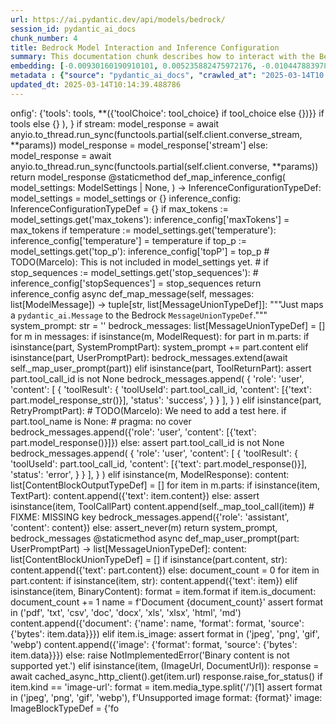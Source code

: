 ```yaml
---
url: https://ai.pydantic.dev/api/models/bedrock/
session_id: pydantic_ai_docs
chunk_number: 4
title: Bedrock Model Interaction and Inference Configuration
summary: This documentation chunk describes how to interact with the Bedrock model, focusing on streaming responses versus standard responses. It also outlines the process of creating an inference configuration from model settings, such as max tokens, temperature, and top-p values.
embedding: [-0.00930160190910101, 0.005235882475972176, -0.010447883978486061, 0.03145111724734306, 0.0021701748482882977, -0.00771352369338274, 0.0067582884803414345, -0.017791254445910454, 0.009009061381220818, -0.030376477167010307, -0.024692827835679054, -0.03610788658261299, 0.02056143619120121, 0.004746324382722378, 0.014185241423547268, -0.01872260868549347, -0.007629940286278725, 0.02244802564382553, 0.015415106900036335, 0.06624555587768555, 0.06371418386697769, 0.005943353287875652, 0.05272897705435753, 0.01463897805660963, 0.017898717895150185, 0.002532865619286895, -0.031570520251989365, 0.03288396820425987, -0.003256754716858268, -0.026698822155594826, 0.02081218548119068, -0.016071829944849014, 0.0103523600846529, -0.07054411619901657, 0.0030089905485510826, 0.017898717895150185, -0.021827122196555138, 0.019952474161982536, -0.01040609274059534, 0.025003278627991676, -0.010549377650022507, 0.009647874161601067, -0.008573235012590885, 0.0042627365328371525, -0.048669230192899704, 0.03073468990623951, -0.023331617936491966, 0.0619947575032711, -0.0027627190575003624, 0.04587516561150551, 0.00511050783097744, 0.0373019315302372, 0.008507562801241875, -0.015188238583505154, 0.0030298864003270864, -0.017994241788983345, -0.03257351741194725, 0.007140382658690214, 0.014925548806786537, -0.016465865075588226, 0.013337470591068268, -0.03579743579030037, 0.008131438866257668, -0.002631374169141054, -0.03770790621638298, -0.011546404100954533, -0.01109863817691803, 0.028322720900177956, -0.020883828401565552, -0.016430044546723366, 0.008191141299903393, 0.034985486418008804, -0.028322720900177956, -0.009671755135059357, 0.017540505155920982, -0.026340607553720474, -0.025934632867574692, 0.0515826940536499, -0.0035283996257930994, -0.019964413717389107, 0.0028045105282217264, -0.012919554486870766, -0.008059795945882797, -0.025194326415657997, -0.015904664993286133, -0.05072298273444176, -0.03785119205713272, -0.029421241953969002, 0.019474856555461884, -0.009176227264106274, -0.021074874326586723, -0.008220992051064968, -0.04938565567135811, 0.005767231807112694, 0.014089717529714108, -0.0377795472741127, -0.03553474694490433, -0.0025806273333728313, 0.015534510836005211, 0.010734454728662968, 0.0615171417593956, -0.02062113769352436, -0.04609009250998497, 0.009797129780054092, 0.04243632033467293, -0.05440063774585724, 0.036752671003341675, -0.031952615827322006, -0.034842200577259064, 5.830292593600461e-06, -0.06720078736543655, 0.003022423479706049, 0.025122683495283127, 0.02364206872880459, -0.01893753558397293, -0.051964789628982544, -0.05841262638568878, 0.004468709230422974, -0.0037224318366497755, 0.0023552514612674713, -0.0549737811088562, -0.03883030638098717, 0.02552865818142891, -0.0046299053356051445, -0.04563635587692261, -0.024286853149533272, 0.004194078966975212, -0.045516952872276306, -0.06681869924068451, 0.01364792138338089, 0.023415200412273407, 0.010435943491756916, -0.015164357610046864, 0.003546310355886817, -0.037087004631757736, -0.006185147445648909, -0.03226306661963463, 0.007546357344835997, 0.02204205095767975, 0.006710526533424854, -0.01037624105811119, -0.012991197407245636, -0.02729584276676178, -0.03653774410486221, -0.011647897772490978, 0.02911078929901123, -0.06724855303764343, 0.01891365461051464, -0.011958349496126175, -0.013874789699912071, -0.004898564890027046, 0.026173442602157593, -0.019224107265472412, -0.02739136666059494, 0.009044882841408253, -0.019295748323202133, 0.015080774202942848, 0.017624087631702423, 0.052108075469732285, -0.04255572333931923, -0.008435919880867004, -0.014101658016443253, -0.02720031887292862, -0.007474714890122414, -0.022615190595388412, -0.026985391974449158, 0.004465724341571331, -0.03238246962428093, -0.017695730552077293, -0.026460012421011925, -0.04298558086156845, -0.017647968605160713, -0.04647218808531761, 0.0375407412648201, 0.007223965600132942, -0.035224296152591705, -0.07259786874055862, -0.07302772253751755, -0.03297949209809303, -0.013492695987224579, 0.006519479677081108, 0.012286711484193802, -0.038519855588674545, -0.053875260055065155, -0.030304834246635437, 0.016788257285952568, 0.016167353838682175, -0.0030015278607606888, 0.02029874548316002, 0.023164451122283936, -0.035272058099508286, 0.03059140406548977, 0.046734876930713654, 0.016274817287921906, 0.01461509708315134, -0.008579205721616745, 0.06634107977151871, -0.031857091933488846, 0.0027463010046631098, 0.010692662559449673, -0.022985344752669334, 0.0033283974044024944, 0.042173631489276886, 0.019737545400857925, 0.004597068764269352, -0.023391319438815117, -0.00685978215187788, 0.03049588017165661, -0.01208372414112091, -0.016477806493639946, 0.01275238860398531, -0.05325435847043991, -0.0010156836360692978, -0.0013276275712996721, 0.0015373314963653684, -0.021433087065815926, -0.07149934768676758, -0.008083676919341087, -0.029445122927427292, 0.03087797574698925, -0.034842200577259064, 0.04654382914304733, 0.09475932270288467, 0.03620341047644615, -0.03909299522638321, 0.020895767956972122, -0.04315274581313133, -0.05277673900127411, -0.008346366696059704, 0.046830400824546814, 0.03410189226269722, 0.03632281348109245, 0.0025388358626514673, -0.03711088374257088, -0.006014996208250523, -0.03954673185944557, 0.018400216475129128, -0.011773272417485714, 0.04145720228552818, -0.004158257972449064, -0.029922740533947945, -0.012525520287454128, 0.031092902645468712, 0.016274817287921906, -0.0030716778710484505, -0.00506274588406086, -0.01028668787330389, 0.021277861669659615, -0.007552327588200569, 0.02231667935848236, 0.08353531360626221, -0.05693201348185539, -0.014925548806786537, -0.0013753892853856087, -0.033528752624988556, 0.009516529738903046, 0.014173300936818123, 0.014985250309109688, 0.02229280024766922, -0.00856129452586174, 0.029922740533947945, 0.05702753737568855, -0.06977992504835129, 0.014340466819703579, -0.010638930834829807, -0.020000234246253967, 0.015940485522150993, -0.011713570915162563, 0.0016343476017937064, -0.024573422968387604, 0.011910587549209595, 0.017994241788983345, 0.017624087631702423, 0.036561623215675354, -0.0375407412648201, -0.012979256920516491, 0.0041910940781235695, -0.01723005250096321, 0.022949524223804474, 8.796745532890782e-05, -0.004847818054258823, 0.006274700630456209, 0.043893054127693176, 0.0027761519886553288, -0.01565391570329666, -0.013456874527037144, 0.021433087065815926, 0.013910611160099506, -0.019200226292014122, -0.02083606645464897, 0.014328526332974434, 0.022830119356513023, 0.02232862077653408, -0.04121839627623558, 0.02419132925570011, -0.009074733592569828, -0.01533152349293232, 0.004522441420704126, 0.020107699558138847, 0.014889727346599102, 0.014161360450088978, -0.052060313522815704, 0.03785119205713272, -0.011224012821912766, 0.013862849213182926, -0.010973263531923294, 0.03264515846967697, -0.06576793640851974, 0.04062137380242348, -0.006143355742096901, 0.03104514069855213, -0.005232897121459246, -0.05339764431118965, -0.012537460774183273, -0.03990494832396507, -0.022925643250346184, 0.003940344788134098, -0.038281045854091644, 0.031546641141176224, 0.004077659919857979, -0.02552865818142891, -0.0014141957508400083, 0.008501592092216015, -0.022651012986898422, 0.014424050226807594, 0.0449199303984642, 0.008412038907408714, -0.05330212041735649, -0.02939736098051071, 0.019212165847420692, 0.015212119556963444, 0.025098802521824837, 0.008388157933950424, -0.0020597258117049932, 0.004059749189764261, 0.019809188321232796, 0.0006134400609880686, -0.01871066726744175, -0.026388369500637054, 0.0549737811088562, -0.0025179400108754635, -0.026006275787949562, 0.005400063470005989, -0.016477806493639946, -0.03723028674721718, -0.03644222021102905, -0.002650777343660593, 0.02934959903359413, 0.045373667031526566, 0.03054364211857319, 0.008752341382205486, -0.0002320922794751823, 0.01376732625067234, 0.021659955382347107, 0.015415106900036335, -0.005095582455396652, -0.00017117738025262952, 0.028561530634760857, -0.00725978659465909, 0.010961323045194149, -0.014770322479307652, 4.258445551386103e-05, -0.004409007262438536, 0.008149349130690098, -0.0450393371284008, 0.02889586240053177, -0.03629893437027931, 0.016418103128671646, -0.008059795945882797, -0.07020977884531021, -0.03302725404500961, -0.014041956514120102, -0.05506930500268936, -0.009164286777377129, 0.0007399340975098312, -0.0008328456315211952, 0.022567428648471832, 0.016764376312494278, 0.01525988057255745, 0.03434070199728012, 0.05855591222643852, -0.009886682964861393, -0.006226938683539629, -0.0023895802441984415, -0.009677725844085217, 0.026913749054074287, 0.02755853347480297, -0.002352266339585185, -0.02423909120261669, 0.009170257486402988, 0.03773178532719612, -0.05287226289510727, -0.010943411849439144, 0.02217339538037777, 0.010907591320574284, 0.05621558427810669, -0.006250819656997919, -0.0014627038035541773, 0.00017276321887038648, -0.0031463056802749634, 0.02746300958096981, 0.013373291119933128, -0.010232956148684025, 0.008441890589892864, -0.03658550605177879, 0.05067522078752518, 0.021516671404242516, 0.007934421300888062, -0.04785727709531784, 0.005059760995209217, 0.04790503904223442, -0.055785730481147766, 0.013074780814349651, 0.003653774270787835, 0.003155261045321822, -0.05654991790652275, 0.033576514571905136, -0.001534346374683082, -0.020155461505055428, 0.00013078511983621866, -0.0038478064816445112, -0.04052584990859032, -0.002973169321194291, 0.012835972011089325, 0.04618561640381813, 0.01912858337163925, 0.035200413316488266, -0.0377795472741127, 0.03909299522638321, -0.03617953136563301, -0.008232932537794113, -0.018483798950910568, 0.024334615096449852, 0.01740916073322296, 0.012441936880350113, -0.01688378117978573, 0.0017627072520554066, 0.012077754363417625, -0.048788633197546005, 0.026268964633345604, 0.043678123503923416, -0.02236444130539894, -0.03945121169090271, 0.03271680325269699, -0.028418244794011116, -0.03613176941871643, -0.008203081786632538, 0.02741524763405323, 0.016680793836712837, -0.028060032054781914, 0.000994787784293294, -0.021791301667690277, -0.016346460208296776, 0.04126615822315216, -0.03049588017165661, -0.047045327723026276, 0.04052584990859032, 0.06352313607931137, 0.024740589782595634, -0.03297949209809303, 0.059129051864147186, 0.04308110475540161, -0.029492884874343872, -0.0028254063799977303, -0.03223918378353119, -0.01691960170865059, -0.03926016390323639, -0.0018925595795735717, 0.005447825416922569, -0.008620996959507465, -0.0040090023539960384, 0.05444839969277382, -0.0006391865899786353, 0.018483798950910568, 0.012406116351485252, -0.06347537040710449, 0.044561717659235, -0.0018567382358014584, 0.007773225661367178, 0.0794278010725975, 0.015152417123317719, -0.04828713461756706, -0.026460012421011925, 0.004522441420704126, -0.022854000329971313, 0.08683086931705475, -0.02195846661925316, -0.024883873760700226, 0.007564268074929714, 0.040119875222444534, -0.045230381190776825, 0.0024448048789054155, -0.026865987107157707, -0.012370294891297817, 0.017719611525535583, -0.00688366312533617, 0.01682407781481743, -0.017755432054400444, 0.00842397939413786, -0.05005431920289993, -0.03216754272580147, -0.01853156089782715, -0.022854000329971313, 0.014316585846245289, 0.028752576559782028, 0.0271286778151989, -0.01857932284474373, 0.023080868646502495, -0.05468720942735672, 0.02923019416630268, -0.04126615822315216, -0.03701535984873772, 0.01721811294555664, 0.05483049526810646, 0.014209122397005558, 0.030113786458969116, 0.009450857527554035, -0.004546321928501129, -0.004585128743201494, 0.0002576522820163518, -0.02222115732729435, -0.034913841634988785, 0.0188300721347332, 0.013349411077797413, 0.013707623817026615, -0.0015246447874233127, -0.019952474161982536, 0.012513579800724983, -0.006949335336685181, -0.008716519922018051, 0.023283855989575386, -0.018268872052431107, 0.02411968633532524, -0.014447931200265884, -0.011624016799032688, -0.038710903376340866, -0.031952615827322006, -0.017862897366285324, 0.047045327723026276, 0.03429294005036354, -0.012919554486870766, 0.002597045386210084, 0.003623923286795616, -0.006044846959412098, -0.007200084626674652, -0.003089588601142168, -0.012053873389959335, 0.031785447150468826, 0.004746324382722378, 0.0005160508444532752, 0.020059937611222267, -0.027677936479449272, 0.014603156596422195, -0.03197649493813515, 0.029874978587031364, 0.007480685133486986, -0.018352454528212547, -0.022997284308075905, 0.010656842030584812, 0.006620973348617554, 0.01033444982022047, -0.00948070827871561, 0.0035313847474753857, 0.04604233056306839, -0.043367672711610794, 0.04943341761827469, 0.028752576559782028, -0.0016597210196778178, -0.010626990348100662, 0.011218042112886906, 0.008465771563351154, -0.008788162842392921, -0.0129553759470582, -0.004128406755626202, 0.009080703370273113, 0.005107522942125797, 0.026985391974449158, 0.002695554168894887, -0.004453783854842186, 0.01693154312670231, -0.01107475720345974, -0.029779454693198204, 0.0341496542096138, -0.009910563938319683, -0.057218581438064575, -0.014603156596422195, -0.015570332296192646, -0.020179342478513718, 0.011421029455959797, -0.0127762695774436, 0.02588687092065811, -0.0024448048789054155, 0.004856773652136326, 0.024859992787241936, -0.048908036202192307, -0.016047948971390724, 0.003758253064006567, -0.0042627365328371525, -0.04501545429229736, 0.008620996959507465, 0.060657430440187454, -0.008925477974116802, 0.014579275622963905, 0.03266904130578041, -0.02891974337399006, -0.01723005250096321, 0.005788127891719341, -0.03271680325269699, -0.038663141429424286, 0.01903305947780609, 0.024692827835679054, -0.011241923086345196, -0.010280718095600605, -0.006740377750247717, 0.017671849578619003, -0.012597163207828999, -0.01268074568361044, -0.021624134853482246, 0.07369638979434967, -0.008573235012590885, 0.006692615803331137, 0.04501545429229736, 0.024788351729512215, -0.017743492498993874, -0.0028940639458596706, 0.017922598868608475, -0.003579146461561322, 0.009982206858694553, 0.00937324482947588, -0.005877681076526642, 0.01115833967924118, 0.0037612381856888533, 0.04286617413163185, 0.02053755521774292, -0.012250890024006367, 0.03548698499798775, 0.031474996358156204, -0.012621044181287289, 0.004056764300912619, -0.026197323575615883, 0.0061493259854614735, 0.02053755521774292, 0.023140570148825645, -0.011737450957298279, 0.003997061867266893, -0.011349387466907501, 0.0007235159864649177, 0.04573187977075577, 0.0013194185448810458, -0.005525438115000725, 0.019773365929722786, -0.021862942725419998, 0.020979350432753563, 0.036728788167238235, 0.008274723775684834, -0.01898529753088951, 0.005319465417414904, 0.01369568333029747, -0.004017957486212254, -0.012334473431110382, -0.05258569121360779, 0.05081850662827492, 0.0005578423733823001, 0.05072298273444176, -0.010752364993095398, 0.018149467185139656, 0.003000035183504224, 0.021946527063846588, 0.01873454824090004, 0.053923022001981735, 0.05282450094819069, 0.0439646951854229, 0.03094961680471897, 0.0153792854398489, -0.01104490552097559, -0.03233470767736435, 0.015104655176401138, -0.01702706515789032, -0.010053849779069424, -0.007498595397919416, 0.0291824322193861, -0.03219142183661461, -0.048740871250629425, -0.0033164569176733494, 0.06920678168535233, -0.014865846373140812, 0.034842200577259064, 0.0020313672721385956, 0.010728484019637108, 0.006394105032086372, 0.006817990448325872, -0.04618561640381813, -0.017767373472452164, -0.0259107518941164, 0.05487825721502304, -0.009038912132382393, 0.008997120894491673, 0.034794438630342484, -0.007498595397919416, 0.013576279394328594, -0.028322720900177956, -0.006274700630456209, -0.030233191326260567, -0.012979256920516491, -0.00934339314699173, -0.051869265735149384, -0.006549330893903971, -0.007134412415325642, 0.011343416757881641, 0.01869872771203518, -0.03281232714653015, -0.010274747386574745, 0.004400051664561033, 0.029851097613573074, 0.0015731528401374817, 0.0052120015025138855, 0.0071702334098517895, 0.036943718791007996, 0.024286853149533272, 0.010901620611548424, 0.02911078929901123, 0.013361350633203983, -0.03751685842871666, 0.02741524763405323, -0.009779219515621662, -0.031833209097385406, 0.009098614566028118, 0.017803194001317024, 0.0347466766834259, 0.0008194126421585679, -0.048836395144462585, -0.005549319088459015, -0.018340514972805977, -0.01454345416277647, 0.0030448120087385178, -0.002213458763435483, -0.0169554241001606, 0.006131415255367756, -0.019522616639733315, -0.0008171738008968532, -0.009743398055434227, 0.007797106634825468, 0.009361304342746735, -0.052490171045064926, -0.013218065723776817, 0.017815135419368744, -0.013707623817026615, 0.0064776879735291, -0.03980942443013191, 0.035128772258758545, -0.04943341761827469, 0.006465747486799955, -0.0028179434593766928, -0.016525566577911377, 0.01723005250096321, 0.015391225926578045, -0.005014984402805567, 0.0032776505686342716, -0.04582740366458893, 0.010006087832152843, 0.01902111992239952, 0.042101986706256866, -0.028728695586323738, -0.009044882841408253, -0.01451957318931818, -0.003367203753441572, -0.0207644235342741, -0.01677631586790085, 0.03543922305107117, -0.023271914571523666, -0.021361446008086205, 0.01197028998285532, 0.033409349620342255, 0.0173136368393898, 0.07226353883743286, -0.03897359222173691, -0.002438834635540843, -0.020800244063138962, 0.028704814612865448, -0.012358354404568672, -0.03295561298727989, 0.028394363820552826, -0.021015172824263573, -0.004910505376756191, -0.005253793206065893, -0.004367215558886528, -0.055737968534231186, -0.008149349130690098, 0.002991079818457365, 0.0017612146912142634, -0.024788351729512215, 0.012537460774183273, 0.02891974337399006, -0.005373197607696056, -0.0005541109712794423, 0.0012432981748133898, 0.04066913574934006, -0.07407848536968231, 0.01897335797548294, 0.016406163573265076, 0.009850862435996532, -0.0016910646809265018, 0.011701630428433418, -0.0011776257306337357, 0.008059795945882797, -0.010674752295017242, -0.038448214530944824, -0.0007347101345658302, 0.009307571686804295, -0.006626943591982126, -0.01031653955578804, 0.03878254443407059, 0.031546641141176224, -0.010477734729647636, 0.015522570349276066, -0.006561271380633116, -0.016298698261380196, -0.008913537487387657, 0.036681029945611954, -0.0077911363914608955, 0.020871886983513832, -0.03892583027482033, -0.006919484119862318, 0.00025877170264720917, 0.0015052416129037738, 0.021576372906565666, -0.029779454693198204, -0.0023059973027557135, 0.0019880831241607666, -0.00868069939315319, -0.015916604548692703, -0.04274677112698555, 0.03926016390323639, 0.016036009415984154, 0.004346319939941168, -0.001496286247856915, -0.03395860642194748, 0.00785083882510662, -0.0013179259840399027, -0.005474691279232502, -0.01115833967924118, -0.009194137528538704, -0.012429996393620968, -0.03701535984873772, -0.02025098353624344, -0.010609080083668232, 0.006692615803331137, -0.009062793105840683, -0.007200084626674652, -0.02229280024766922, 0.01737333834171295, 0.04231691360473633, 0.04458560049533844, -0.048764754086732864, -0.026913749054074287, -0.007104561198502779, 0.039952706545591354, 0.0002583985624369234, 0.00470453267917037, 0.04496769234538078, 0.00939115509390831, 0.006238879170268774, -0.02391669899225235, -0.005164240021258593, -0.018376335501670837, -0.010901620611548424, 0.026173442602157593, -0.013755385763943195, -0.005597080569714308, 0.008059795945882797, 0.011564315296709538, -0.006591122131794691, 0.01680019684135914, -0.003653774270787835, 0.03582131490111351, -0.0035910869482904673, 0.009850862435996532, 0.03429294005036354, 0.007229935843497515, -0.010400122031569481, 0.028561530634760857, -0.011516553349792957, -0.0015910634538158774, 0.008895627222955227, 0.0009432946681044996, -0.024812232702970505, 0.0035552657209336758, 0.027057034894824028, 0.021050993353128433, -0.023104749619960785, -0.030185429379343987, -0.03457951173186302, -0.0023686846252530813, -0.019928593188524246, 0.009737428277730942, 0.030400358140468597, -0.050340890884399414, 0.011450881138443947, 0.0010649379109963775, -0.0439646951854229, -0.009385185316205025, -0.0006462762248702347, -0.0068418714217841625, 0.0035940720699727535, -0.004438858013600111, 0.033337704837322235, 0.024692827835679054, 0.0014455394120886922, 0.003931389655917883, 0.02734360471367836, 0.02376147359609604, -0.013122542761266232, -0.016489746049046516, 0.054209593683481216, 0.021003231406211853, -0.01862708479166031, -0.003916463814675808, -0.01890171505510807, 0.036872074007987976, -0.027701817452907562, 0.009104584343731403, 0.017683789134025574, 0.045373667031526566, -0.00428064726293087, 0.008173230104148388, -0.03078245185315609, -0.015856903046369553, -0.01899723894894123, 0.019224107265472412, -0.02540925331413746, 0.02939736098051071, -0.026006275787949562, 0.0015186745440587401, 0.015164357610046864, -0.0016149443108588457, -0.052012551575899124, -0.025934632867574692, -0.036919835954904556, -0.015797199681401253, 0.041982583701610565, 0.009313542395830154, -0.05277673900127411, -0.016250938177108765, 0.019665902480483055, 0.03214365988969803, 0.013027018867433071, -0.0442035049200058, 0.007546357344835997, -0.0011985215824097395, -0.012221039272844791, 0.005412003956735134, -0.0240361038595438, 0.031212307512760162, -0.021086815744638443, -0.029731692746281624, -0.005573200061917305, 0.026292845606803894, -0.05994100123643875, 0.0034657123032957315, -0.05014984309673309, 0.001180610852316022, -0.016549447551369667, -0.016441984102129936, -0.009361304342746735, -0.011552374809980392, -0.008364276960492134, 0.06438284367322922, -0.0018925595795735717, 0.02760629542171955, 0.0271286778151989, -0.021636074408888817, 0.0013567323330789804, 0.03240635246038437, 0.04816773161292076, 0.01540316641330719, 0.008937418460845947, 0.017767373472452164, 0.006746347993612289, 0.01675243489444256, 0.013827027752995491, -0.011415059678256512, 0.014877786859869957, -0.04487216845154762, -0.014316585846245289, -0.00255525391548872, -0.0033910847268998623, 0.031546641141176224, 0.026579417288303375, 0.016095710918307304, 0.001864201040007174, 0.04766623303294182, 0.0023268929217010736, -0.007761285174638033, 0.02538537234067917, 0.06261566281318665, -0.009707576595246792, 0.02386893704533577, 0.006871722638607025, 0.018101705238223076, -0.0009701606468297541, -0.019642021507024765, -0.011606106534600258, 0.05005431920289993, -0.020895767956972122, -0.01116431038826704, -0.01892559602856636, 0.0405736118555069, -0.029946621507406235, 0.028346601873636246, 0.017600206658244133, 0.01542704738676548, -0.031737685203552246, 0.00840009842067957, 0.010907591320574284, -0.04986327141523361, 0.01894947700202465, -0.013349411077797413, 0.0023925653658807278, -0.002098532160744071, 0.023307736963033676, 0.015295702032744884, -0.023200273513793945, 0.015606153756380081, 0.010447883978486061, 0.019474856555461884, 0.026245085522532463, 0.004397066775709391, 0.004758264869451523, 0.0044478136114776134, -0.03145111724734306, 0.05306331068277359, 0.04589904844760895, -0.012919554486870766, 0.02588687092065811, -0.020967410877346992, -0.004594083875417709, 0.01287179347127676, 0.01861514337360859, 0.021433087065815926, -0.010632961057126522, -0.050340890884399414, 0.009200108237564564, -0.029421241953969002, 0.006626943591982126, 0.02220921590924263, -0.005573200061917305, -0.0015955411363393068, 0.018412156030535698, 0.05091403052210808, 0.01194640900939703, -0.018018122762441635, 0.018340514972805977, -0.022674893960356712, -0.023439081385731697, 0.04948117956519127, 0.02415550872683525, 0.04054972901940346, 0.03383920341730118, 0.0019507692195475101, 0.002853764919564128, 0.017433039844036102, -0.02571970596909523, -0.022603251039981842, 0.017504682764410973, 0.015665855258703232, 0.04320050776004791, 0.021397266536951065, -0.04090794175863266, -0.00024142074107658118, -0.015558391809463501, 0.010400122031569481, 0.019713664427399635, -0.03744521737098694, -0.04554083198308945, 0.0016567358979955316, -0.008364276960492134, 0.016071829944849014, -0.03386308625340462, -0.025982394814491272, 0.004071689676493406, -0.009982206858694553, 0.019880831241607666, 0.012644925154745579, 0.009868772700428963, -0.06323656439781189, 0.01896141655743122, -0.008346366696059704, -0.010806096717715263, -0.029469003900885582, 0.03364815562963486, -0.02903914637863636, 0.014794203452765942, -0.01287179347127676, 0.004394081421196461, 0.01886589266359806, 0.018125586211681366, -0.004937371239066124, -0.02760629542171955, -0.007468744646757841, -0.014925548806786537, 0.0038806425873190165, 0.004340349696576595, -0.01714647002518177, -0.019164403900504112, -0.03383920341730118, -0.006949335336685181, -0.023618187755346298, 0.013289708644151688, 0.012644925154745579, 0.040024351328611374, 0.004791100975126028, 0.027057034894824028, 0.007546357344835997, 0.021074874326586723, -0.024668946862220764, -0.016250938177108765, -0.00690754409879446, -0.021767420694231987, 0.03627505153417587, 0.023594306781888008, 0.00851353257894516, 0.01374344527721405, -0.006143355742096901, 0.010035938583314419, 0.011910587549209595, 0.043415434658527374, 0.002768689300864935, 0.019618140533566475, 0.0036030274350196123, 0.012197158299386501, -0.008143379352986813, -0.06094399839639664, -0.0018089765217155218, -0.06185147166252136, -0.01702706515789032, -0.012573282234370708, -0.03083021380007267, 0.019319629296660423, -0.001959724584594369, -0.036919835954904556, 0.0051314034499228, -0.012370294891297817, -0.02371371164917946, 0.009791160002350807, 0.0016806167550384998, -0.0013791206292808056, -0.013803147710859776, 0.06108728423714638, -0.0011343416990712285, -0.013755385763943195, 0.036657147109508514, -0.02063307911157608, 0.010895650833845139, -0.005450810305774212, 0.02072860114276409, 0.005441855173557997, -0.009970266371965408, 0.022651012986898422, 0.038472093641757965, 0.01282403152436018, -0.043749768286943436, 0.00555827422067523, 0.0019880831241607666, 0.014758381992578506, 0.009140405803918839, 0.043725885450839996, 0.01690766215324402, 0.008370247669517994, -0.0030179459135979414, 0.019486796110868454, -0.03209589794278145, -0.024883873760700226, -0.004376170691102743, -0.01461509708315134, -0.04054972901940346, 0.04635278508067131, 0.02741524763405323, -0.03945121169090271, -0.019928593188524246, -0.03259739652276039, -0.00860308576375246, -0.020000234246253967, 0.04601845145225525, 0.021373385563492775, -0.043749768286943436, 0.026006275787949562, -0.05287226289510727, 0.017659908160567284, 0.025051040574908257, -0.041910938918590546, -0.00931951217353344, -0.021683836355805397, 0.035200413316488266, 0.014889727346599102, -0.03094961680471897, 0.0004380648606456816, -0.005707529839128256, 0.012621044181287289, -0.02377341315150261, 0.03937956690788269, -0.005217971745878458, 0.003835865994915366, -0.02746300958096981, -0.003910493571311235, 0.055499158799648285, -0.018113646656274796, 0.0305197611451149, 0.0017403189558535814, 0.03577355295419693, 0.04054972901940346, -0.005107522942125797, -0.013218065723776817, -7.392810948658735e-05, 0.0024552526883780956, -0.02195846661925316, -0.023570425808429718, 0.052442409098148346, -0.03214365988969803, -0.007026948034763336, 0.01540316641330719, -0.002682121004909277, -0.009976237080991268, -0.028131673112511635, 0.024251030758023262, -0.034937724471092224, 0.026555536314845085, 0.00683590117841959, -0.0222808588296175, -0.03570191189646721, -0.008238903246819973, 0.006358283571898937, -0.018197229132056236, 0.016656912863254547, 0.021588314324617386, -0.03615564852952957, -0.0012276263441890478, 0.013206125237047672, 0.0615171417593956, 0.0008671743562445045, -0.028298839926719666, 0.019677843898534775, 0.015271821059286594, 0.023427141830325127, 0.021576372906565666, -0.0221017524600029, 0.04589904844760895, 0.02419132925570011, -0.010328480042517185, 0.012788210064172745, -0.021719658747315407, 0.04494381323456764, -0.04929013177752495, 0.014065836556255817, -0.015976307913661003, 0.004376170691102743, 0.020967410877346992, 0.03290785104036331, -0.0059194727800786495, -0.007080680225044489, 0.036609385162591934, 0.01525988057255745, 0.017767373472452164, 0.014447931200265884, -0.005653797648847103, 0.030257072299718857, 0.010256837122142315, -0.05000655725598335, 0.018185287714004517, 0.015116595663130283, 0.0027239127084612846, 0.02588687092065811, 0.0002763092052191496, 0.019236046820878983, 0.004644830711185932, -0.002822421258315444, -0.004122436512261629, 0.005874695722013712, -0.00634037284180522, 0.03226306661963463, 0.00854338426142931, -0.014376288279891014, -0.026722701266407967, 0.004567218013107777, -0.02195846661925316, -0.012394175864756107, -0.03579743579030037, 0.031212307512760162, -0.019725605845451355, 0.036752671003341675, 0.004797071218490601, 0.015295702032744884, 0.0010462809586897492, 0.026531655341386795, 0.019892770797014236, -0.012573282234370708, -0.008716519922018051, 0.0032298886217176914, 0.0015313612530007958, 0.031713806092739105, -0.028752576559782028, -0.02029874548316002, 0.007528446614742279, -0.0066747055388987064, -0.016227057203650475, -0.014603156596422195, -0.04059749096632004, 0.02751077152788639, 0.006567241158336401, 0.008286664262413979, 0.00472841365262866, -0.00948070827871561, 0.026770463213324547, 0.012418056838214397, 0.022531608119606972, -0.002407490974292159, 0.03383920341730118, -0.0342690609395504, -0.04599456861615181, 0.01107475720345974, -0.01203596219420433, -0.009003090672194958, -0.03574967384338379, -0.043510958552360535, -0.013098661787807941, 0.009928475134074688, 0.026173442602157593, -0.017600206658244133, 0.018197229132056236, 0.011785212904214859, 0.028203316032886505, 0.01114042941480875, 0.01535540446639061, 0.01109266746789217, 0.014710620976984501, 0.010143402963876724, 0.002632866846397519, -0.04601845145225525, -0.014794203452765942, 0.008161289617419243, -0.0008559802081435919, -0.0008820999064482749, 0.012429996393620968, 0.0036806403659284115, -0.005841859616339207, 0.027080915868282318, 0.014065836556255817, 0.029803335666656494, -0.005149314180016518, -0.00842995010316372, 0.006967246066778898, -0.008131438866257668, -0.017444981262087822, -0.014256884343922138, -0.013170303776860237, -0.0001873156288638711, -0.023009225726127625, -0.017433039844036102, -0.028704814612865448, -0.00856129452586174, 0.028561530634760857, -0.02579134702682495, -0.002244802424684167, 0.018424097448587418, 0.011295654810965061, -0.019498737528920174, 0.013588218949735165, -0.0288242194801569, 0.010644901543855667, 0.01740916073322296, -0.007003067526966333, -0.050293128937482834, -0.011719540692865849, 0.013516576960682869, 0.012585222721099854, -0.0335526317358017, 0.010489675216376781, -0.00021007709437981248, 0.0347466766834259, 0.0006167982937768102, 0.009647874161601067, 0.00022145782713778317, -0.010101611725986004, 0.0075105358846485615, -0.018292753025889397, 0.0027298827189952135, 0.02567194402217865, 0.007498595397919416, -0.029516763985157013, 0.006519479677081108, -0.008388157933950424, -0.0035552657209336758, -0.007223965600132942, 0.006853811908513308, -0.0012798657407984138, -0.014424050226807594, 0.023367438465356827, 0.004743339493870735, 0.017850955948233604, 0.021516671404242516, -0.015224059112370014, -0.027940627187490463, 0.0011656853603199124, -0.015916604548692703, 0.0039224340580403805, -0.03364815562963486, -0.0013768818462267518, 0.016215115785598755, 0.022615190595388412, 0.012943435460329056, 0.03090185485780239, 0.007432923186570406, -0.028227197006344795, -0.014698680490255356, -0.009934444911777973, -0.008023974485695362, -0.017624087631702423, -0.011265804059803486, -0.0103523600846529, 0.024883873760700226, -0.02576746791601181, -0.021445028483867645, 0.015737498179078102, 0.02889586240053177, 0.018304692581295967, -0.019224107265472412, -0.014901667833328247, -0.019546497613191605, 0.021588314324617386, -0.011827005073428154, 0.01199417095631361, 0.0035104891285300255, -0.015224059112370014, 0.019665902480483055, -0.0029089893214404583, -0.0011224012123420835, -0.03049588017165661, -0.017588267102837563, 0.029851097613573074, -0.02913467027246952, 0.01033444982022047, -0.017492743209004402, 0.00560603616759181, 0.00430452823638916, -0.016441984102129936, -0.045206502079963684, 0.002671673195436597, 0.029492884874343872, 0.013934492133557796, -0.012501639313995838, 0.024788351729512215, -0.0002802271628752351, 0.004620949737727642, 0.047093089669942856, 0.017659908160567284, 0.0023597292602062225, -0.043487079441547394, 0.013827027752995491, 0.005856785457581282, -0.02218533493578434, 0.0017821105429902673, -0.019439034163951874, 0.020059937611222267, 0.011767302639782429, -0.0005399317014962435, 0.001650765654630959, 0.020024115219712257, -0.013707623817026615, 0.026961511000990868, 0.025170445442199707, 0.026531655341386795, -0.01701512560248375, 0.038758665323257446, -0.021504729986190796, 0.014997190795838833, -0.010077730752527714, 0.03238246962428093, -0.014877786859869957, 0.004307513125240803, 0.03906911611557007, -0.03658550605177879, -0.0051254332065582275, -0.022973405197262764, -0.028251077979803085, -0.013218065723776817, 0.01466285903006792, 0.013349411077797413, -0.01533152349293232, -0.012453877367079258, -0.001958231907337904, -0.02576746791601181, -0.023176392540335655, 0.016238996759057045, 0.01280015055090189, -0.025074921548366547, 0.030018262565135956, 0.012835972011089325, -0.027940627187490463, 0.021433087065815926, 0.014006135053932667, -0.011200131848454475, -0.028203316032886505, 0.012238949537277222, -0.008155319839715958, -0.022639071568846703, -0.0028597351629287004, -0.005874695722013712, 0.02059725672006607, -0.010746395215392113, 0.00423587067052722, -0.015773320570588112, 0.028298839926719666, -0.005988129880279303, 0.01717035099864006, 0.012167307548224926, -0.009074733592569828, 0.019677843898534775, 0.0008649355149827898, 0.001704497612081468, 0.03739745542407036, 0.048549823462963104, -0.03235859051346779, 0.027725698426365852, -0.02401222288608551, 0.01687183976173401, 0.0010343404719606042, 0.01118222065269947, -0.02404804341495037, 0.05822157859802246, -0.009021001867949963, -0.0018925595795735717, 0.01196431927382946, 0.0009306079591624439, 0.01881813071668148, 0.021456968039274216, -0.019140522927045822, 0.00773143395781517]
metadata : {"source": "pydantic_ai_docs", "crawled_at": "2025-03-14T10:14:39.487769", "url_path": "/api/models/bedrock/", "chunk_size": 5000}
updated_dt: 2025-03-14T10:14:39.488786
---
```

onfig': {'tools': tools, **({'toolChoice': tool_choice} if tool_choice else {})}}
        if tools
        else {}
      ),
    }
    if stream:
      model_response = await anyio.to_thread.run_sync(functools.partial(self.client.converse_stream, **params))
      model_response = model_response['stream']
    else:
      model_response = await anyio.to_thread.run_sync(functools.partial(self.client.converse, **params))
    return model_response
  @staticmethod
  def_map_inference_config(
    model_settings: ModelSettings | None,
  ) -> InferenceConfigurationTypeDef:
    model_settings = model_settings or {}
    inference_config: InferenceConfigurationTypeDef = {}
    if max_tokens := model_settings.get('max_tokens'):
      inference_config['maxTokens'] = max_tokens
    if temperature := model_settings.get('temperature'):
      inference_config['temperature'] = temperature
    if top_p := model_settings.get('top_p'):
      inference_config['topP'] = top_p
    # TODO(Marcelo): This is not included in model_settings yet.
    # if stop_sequences := model_settings.get('stop_sequences'):
    #   inference_config['stopSequences'] = stop_sequences
    return inference_config
  async def_map_message(self, messages: list[ModelMessage]) -> tuple[str, list[MessageUnionTypeDef]]:
"""Just maps a `pydantic_ai.Message` to the Bedrock `MessageUnionTypeDef`."""
    system_prompt: str = ''
    bedrock_messages: list[MessageUnionTypeDef] = []
    for m in messages:
      if isinstance(m, ModelRequest):
        for part in m.parts:
          if isinstance(part, SystemPromptPart):
            system_prompt += part.content
          elif isinstance(part, UserPromptPart):
            bedrock_messages.extend(await self._map_user_prompt(part))
          elif isinstance(part, ToolReturnPart):
            assert part.tool_call_id is not None
            bedrock_messages.append(
              {
                'role': 'user',
                'content': [
                  {
                    'toolResult': {
                      'toolUseId': part.tool_call_id,
                      'content': [{'text': part.model_response_str()}],
                      'status': 'success',
                    }
                  }
                ],
              }
            )
          elif isinstance(part, RetryPromptPart):
            # TODO(Marcelo): We need to add a test here.
            if part.tool_name is None: # pragma: no cover
              bedrock_messages.append({'role': 'user', 'content': [{'text': part.model_response()}]})
            else:
              assert part.tool_call_id is not None
              bedrock_messages.append(
                {
                  'role': 'user',
                  'content': [
                    {
                      'toolResult': {
                        'toolUseId': part.tool_call_id,
                        'content': [{'text': part.model_response()}],
                        'status': 'error',
                      }
                    }
                  ],
                }
              )
      elif isinstance(m, ModelResponse):
        content: list[ContentBlockOutputTypeDef] = []
        for item in m.parts:
          if isinstance(item, TextPart):
            content.append({'text': item.content})
          else:
            assert isinstance(item, ToolCallPart)
            content.append(self._map_tool_call(item)) # FIXME: MISSING key
        bedrock_messages.append({'role': 'assistant', 'content': content})
      else:
        assert_never(m)
    return system_prompt, bedrock_messages
  @staticmethod
  async def_map_user_prompt(part: UserPromptPart) -> list[MessageUnionTypeDef]:
    content: list[ContentBlockUnionTypeDef] = []
    if isinstance(part.content, str):
      content.append({'text': part.content})
    else:
      document_count = 0
      for item in part.content:
        if isinstance(item, str):
          content.append({'text': item})
        elif isinstance(item, BinaryContent):
          format = item.format
          if item.is_document:
            document_count += 1
            name = f'Document {document_count}'
            assert format in ('pdf', 'txt', 'csv', 'doc', 'docx', 'xls', 'xlsx', 'html', 'md')
            content.append({'document': {'name': name, 'format': format, 'source': {'bytes': item.data}}})
          elif item.is_image:
            assert format in ('jpeg', 'png', 'gif', 'webp')
            content.append({'image': {'format': format, 'source': {'bytes': item.data}}})
          else:
            raise NotImplementedError('Binary content is not supported yet.')
        elif isinstance(item, (ImageUrl, DocumentUrl)):
          response = await cached_async_http_client().get(item.url)
          response.raise_for_status()
          if item.kind == 'image-url':
            format = item.media_type.split('/')[1]
            assert format in ('jpeg', 'png', 'gif', 'webp'), f'Unsupported image format: {format}'
            image: ImageBlockTypeDef = {'fo